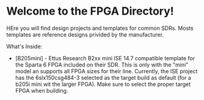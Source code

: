 # Welcome to the FPGA Directory!

HEre you will find design projects and templates for common SDRs. Mosts templates are reference designs privided by the manufacturer.

What's Inside:
  * [B205mini] - Ettus Research B2xx mini ISE 14.7 compatible template for the Sparta 6 FPGA included on their SDR. This is only with the "mini" model an supports all FPGA sizes for their line. Currently, the ISE project has the 6slx150csg484-3 selected as the target build as default (for a b205i mini wit the larger FPGA). Make sure to select the proper target FPGA when building.